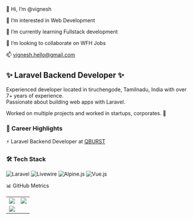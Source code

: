 👋 Hi, I’m @vignesh

👀 I’m interested in Web Development

🌱 I’m currently learning Fullstack development

💞️ I’m looking to collaborate on WFH Jobs

📫 vignesh.hello@gmail.com

## ✨ Laravel Backend Developer ✨

Experienced developer located in tiruchengode, Tamilnadu, India with over 7+ years of experience. <br>
Passionate about building web apps with Laravel.

Worked on multiple projects and worked in startups, corporates. 🚀

### 💼 Career Highlights

⚡ Laravel Backend Developer at [QBURST](https://www.qburst.com/en-in/) <br>

### 🛠️ Tech Stack
![Laravel](https://img.shields.io/badge/Laravel-%23FF2D20.svg?style=for-the-badge&logo=laravel&logoColor=white) ![Livewire](https://img.shields.io/badge/Livewire-%23DA558C.svg?style=for-the-badge&logo=livewire&logoColor=white) ![Alpine.js](https://img.shields.io/badge/Alpine.js-%2377C1D2.svg?style=for-the-badge&logo=alpine.js&logoColor=white) ![Vue.js](https://img.shields.io/badge/Vue.js-%233FB27F.svg?style=for-the-badge&logo=vue.js&logoColor=white)

📊 GitHub Metrics

<table border="0" cellpadding='0' cellspacing='0'>
  <tr>
    <td>
      <img src="https://github-readme-stats.vercel.app/api?username=vigneshmersal&show_icons=true&theme=github&border_radius=8" />
    </td>
    <td>
    <img src="https://github-readme-stats.vercel.app/api/top-langs/?username=vigneshmersal&layout=compact&theme=github&hide=rich+text+format&langs_count=8&border_radius=8" />
    </td>
  </tr>
  <tr>
    <td colspan="2">
      <a href="https://github.com/vigneshmersal/github-readme-activity-graph">
        <img src="https://github-readme-activity-graph.vercel.app/graph?username=vigneshmersal&theme=github-light&line=5094F0&point=3878cf&hide_title=false&custom_title=Contributions&radius=8" />
      </a>
    </td>
  </tr>
<tr>
</table>
